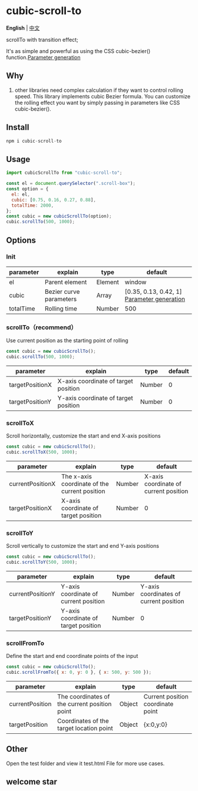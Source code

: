 # cubic-scroll-to

**English** | [中文](./README.zh_CN.md)

scrollTo with transition effect;

It's as simple and powerful as using the CSS cubic-bezier() function.[Parameter generation](https://cubic-bezier.com/#.17,.67,.83,.67)

## Why

1. other libraries need complex calculation if they want to control rolling speed. This library implements cubic Bezier formula. You can customize the rolling effect you want by simply passing in parameters like CSS cubic-bezier().

## Install

```js
npm i cubic-scroll-to
```

## Usage

```js
import cubicScrollTo from "cubic-scroll-to";

const el = document.querySelector(".scroll-box");
const option = {
  el: el,
  cubic: [0.75, 0.16, 0.27, 0.88],
  totalTime: 2000,
};
const cubic = new cubicScrollTo(option);
cubic.scrollTo(500, 1000);
```

## Options

### Init

| parameter | explain                 | type    | default                                                                                 |
| --------- | ----------------------- | ------- | --------------------------------------------------------------------------------------- |
| el        | Parent element          | Element | window                                                                                  |
| cubic     | Bezier curve parameters | Array   | [0.35, 0.13, 0.42, 1] [Parameter generation](https://cubic-bezier.com/#.17,.67,.83,.67) |
| totalTime | Rolling time            | Number  | 500                                                                                     |

### scrollTo（recommend）

Use current position as the starting point of rolling

```js
const cubic = new cubicScrollTo();
cubic.scrollTo(500, 1000);
```

| parameter       | explain                              | type   | default |
| --------------- | ------------------------------------ | ------ | ------- |
| targetPositionX | X-axis coordinate of target position | Number | 0       |
| targetPositionY | Y-axis coordinate of target position | Number | 0       |

### scrollToX

Scroll horizontally, customize the start and end X-axis positions

```js
const cubic = new cubicScrollTo();
cubic.scrollToX(500, 1000);
```

| parameter        | explain                                       | type   | default                               |
| ---------------- | --------------------------------------------- | ------ | ------------------------------------- |
| currentPositionX | The x-axis coordinate of the current position | Number | X-axis coordinate of current position |
| targetPositionX  | X-axis coordinate of target position          | Number | 0                                     |

### scrollToY

Scroll vertically to customize the start and end Y-axis positions

```js
const cubic = new cubicScrollTo();
cubic.scrollToY(500, 1000);
```

| parameter        | explain                               | type   | default                                |
| ---------------- | ------------------------------------- | ------ | -------------------------------------- |
| currentPositionY | Y-axis coordinate of current position | Number | Y-axis coordinates of current position |
| targetPositionY  | Y-axis coordinate of target position  | Number | 0                                      |

### scrollFromTo

Define the start and end coordinate points of the input

```js
const cubic = new cubicScrollTo();
cubic.scrollFromTo({ x: 0, y: 0 }, { x: 500, y: 500 });
```

| parameter       | explain                                       | type   | default                           |
| --------------- | --------------------------------------------- | ------ | --------------------------------- |
| currentPosition | The coordinates of the current position point | Object | Current position coordinate point |
| targetPosition  | Coordinates of the target location point      | Object | {x:0,y:0}                         |

## Other

Open the test folder and view it test.html File for more use cases.

## welcome star
